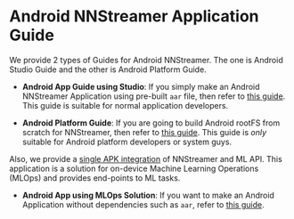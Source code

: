 # Android NNStreamer Application Guide

We provide 2 types of Guides for Android NNStreamer. The one is Android Studio Guide and the other is Android Platform Guide.

* __Android App Guide using Studio__: If you simply make an Android NNStreamer Application using pre-built `aar` file, then refer to [this guide](https://github.com/nnstreamer/nnstreamer-example/tree/master/android/example_app/README.md).
This guide is suitable for normal application developers.

* __Android Platform Guide__: If you are going to build Android rootFS from scratch for NNStreamer, then refer to [this guide](https://github.com/nnstreamer/nnstreamer-example/tree/master/android/android_platform_guide.md).
This guide is _only_ suitable for Android platform developers or system guys.

Also, we provide a [single APK integration](https://github.com/nnstreamer/nnstreamer-android) of NNStreamer and ML API.
This application is a solution for on-device Machine Learning Operations (MLOps) and provides end-points to ML tasks.

* __Android App using MLOps Solution__: If you want to make an Android Application without dependencies such as `aar`, refer to [this guide](/android/kotlin_app/README.md).
